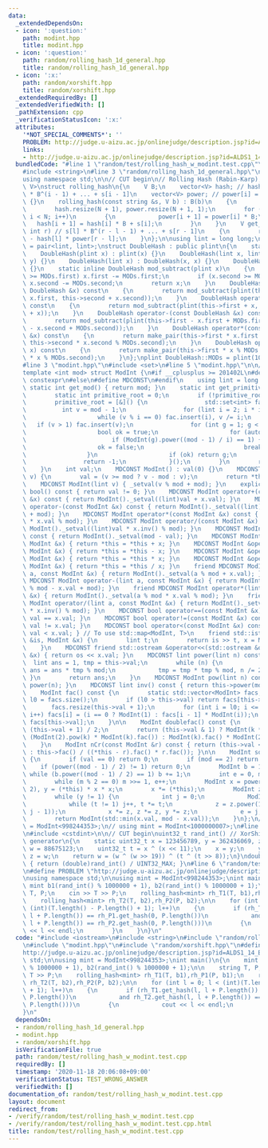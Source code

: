 ```yaml
---
data:
  _extendedDependsOn:
  - icon: ':question:'
    path: modint.hpp
    title: modint.hpp
  - icon: ':question:'
    path: random/rolling_hash_1d_general.hpp
    title: random/rolling_hash_1d_general.hpp
  - icon: ':x:'
    path: random/xorshift.hpp
    title: random/xorshift.hpp
  _extendedRequiredBy: []
  _extendedVerifiedWith: []
  _pathExtension: cpp
  _verificationStatusIcon: ':x:'
  attributes:
    '*NOT_SPECIAL_COMMENTS*': ''
    PROBLEM: http://judge.u-aizu.ac.jp/onlinejudge/description.jsp?id=ALDS1_14_B
    links:
    - http://judge.u-aizu.ac.jp/onlinejudge/description.jsp?id=ALDS1_14_B
  bundledCode: "#line 1 \"random/test/rolling_hash_w_modint.test.cpp\"\n#include <iostream>\n\
    #include <string>\n#line 3 \"random/rolling_hash_1d_general.hpp\"\n#include <vector>\n\
    using namespace std;\n\n// CUT begin\n// Rolling Hash (Rabin-Karp), 1dim\ntemplate<typename\
    \ V>\nstruct rolling_hash\n{\n    V B;\n    vector<V> hash; // hash[i] = s[0]\
    \ * B^(i - 1) + ... + s[i - 1]\n    vector<V> power; // power[i] = B^i\n    rolling_hash()\
    \ {}\n    rolling_hash(const string &s, V b) : B(b)\n    {\n        int N = s.length();\n\
    \        hash.resize(N + 1), power.resize(N + 1, 1);\n        for (int i = 0;\
    \ i < N; i++)\n        {\n            power[i + 1] = power[i] * B;\n         \
    \   hash[i + 1] = hash[i] * B + s[i];\n        }\n    }\n    V get_hash(int l,\
    \ int r) // s[l] * B^(r - l - 1) + ... + s[r - 1]\n    {\n        return hash[r]\
    \ - hash[l] * power[r - l];\n    }\n};\n\nusing lint = long long;\nusing plint\
    \ = pair<lint, lint>;\nstruct DoubleHash : public plint\n{\n    static plint MODs;\n\
    \    DoubleHash(plint x) : plint(x) {}\n    DoubleHash(lint x, lint y) : plint(x,\
    \ y) {}\n    DoubleHash(lint x) : DoubleHash(x, x) {}\n    DoubleHash() : DoubleHash(0)\
    \ {}\n    static inline DoubleHash mod_subtract(plint x)\n    {\n        if (x.first\
    \ >= MODs.first) x.first -= MODs.first;\n        if (x.second >= MODs.second)\
    \ x.second -= MODs.second;\n        return x;\n    }\n    DoubleHash operator+(const\
    \ DoubleHash &x) const\n    {\n        return mod_subtract(plint(this->first +\
    \ x.first, this->second + x.second));\n    }\n    DoubleHash operator+(lint x)\
    \ const\n    {\n        return mod_subtract(plint(this->first + x, this->second\
    \ + x));\n    }\n    DoubleHash operator-(const DoubleHash &x) const\n    {\n\
    \        return mod_subtract(plint(this->first - x.first + MODs.first, this->second\
    \ - x.second + MODs.second));\n    }\n    DoubleHash operator*(const DoubleHash\
    \ &x) const\n    {\n        return make_pair(this->first * x.first % MODs.first,\
    \ this->second * x.second % MODs.second);\n    }\n    DoubleHash operator*(lint\
    \ x) const\n    {\n        return make_pair(this->first * x % MODs.first, this->second\
    \ * x % MODs.second);\n    }\n};\nplint DoubleHash::MODs = plint(1000000007, 998244353);\n\
    #line 3 \"modint.hpp\"\n#include <set>\n#line 5 \"modint.hpp\"\n\n// CUT begin\n\
    template <int mod> struct ModInt {\n#if __cplusplus >= 201402L\n#define MDCONST\
    \ constexpr\n#else\n#define MDCONST\n#endif\n    using lint = long long;\n   \
    \ static int get_mod() { return mod; }\n    static int get_primitive_root() {\n\
    \        static int primitive_root = 0;\n        if (!primitive_root) {\n    \
    \        primitive_root = [&]() {\n                std::set<int> fac;\n      \
    \          int v = mod - 1;\n                for (lint i = 2; i * i <= v; i++)\n\
    \                    while (v % i == 0) fac.insert(i), v /= i;\n             \
    \   if (v > 1) fac.insert(v);\n                for (int g = 1; g < mod; g++) {\n\
    \                    bool ok = true;\n                    for (auto i : fac)\n\
    \                        if (ModInt(g).power((mod - 1) / i) == 1) {\n        \
    \                    ok = false;\n                            break;\n       \
    \                 }\n                    if (ok) return g;\n                }\n\
    \                return -1;\n            }();\n        }\n        return primitive_root;\n\
    \    }\n    int val;\n    MDCONST ModInt() : val(0) {}\n    MDCONST ModInt &_setval(lint\
    \ v) {\n        val = (v >= mod ? v - mod : v);\n        return *this;\n    }\n\
    \    MDCONST ModInt(lint v) { _setval(v % mod + mod); }\n    explicit operator\
    \ bool() const { return val != 0; }\n    MDCONST ModInt operator+(const ModInt\
    \ &x) const { return ModInt()._setval((lint)val + x.val); }\n    MDCONST ModInt\
    \ operator-(const ModInt &x) const { return ModInt()._setval((lint)val - x.val\
    \ + mod); }\n    MDCONST ModInt operator*(const ModInt &x) const { return ModInt()._setval((lint)val\
    \ * x.val % mod); }\n    MDCONST ModInt operator/(const ModInt &x) const { return\
    \ ModInt()._setval((lint)val * x.inv() % mod); }\n    MDCONST ModInt operator-()\
    \ const { return ModInt()._setval(mod - val); }\n    MDCONST ModInt &operator+=(const\
    \ ModInt &x) { return *this = *this + x; }\n    MDCONST ModInt &operator-=(const\
    \ ModInt &x) { return *this = *this - x; }\n    MDCONST ModInt &operator*=(const\
    \ ModInt &x) { return *this = *this * x; }\n    MDCONST ModInt &operator/=(const\
    \ ModInt &x) { return *this = *this / x; }\n    friend MDCONST ModInt operator+(lint\
    \ a, const ModInt &x) { return ModInt()._setval(a % mod + x.val); }\n    friend\
    \ MDCONST ModInt operator-(lint a, const ModInt &x) { return ModInt()._setval(a\
    \ % mod - x.val + mod); }\n    friend MDCONST ModInt operator*(lint a, const ModInt\
    \ &x) { return ModInt()._setval(a % mod * x.val % mod); }\n    friend MDCONST\
    \ ModInt operator/(lint a, const ModInt &x) { return ModInt()._setval(a % mod\
    \ * x.inv() % mod); }\n    MDCONST bool operator==(const ModInt &x) const { return\
    \ val == x.val; }\n    MDCONST bool operator!=(const ModInt &x) const { return\
    \ val != x.val; }\n    MDCONST bool operator<(const ModInt &x) const { return\
    \ val < x.val; } // To use std::map<ModInt, T>\n    friend std::istream &operator>>(std::istream\
    \ &is, ModInt &x) {\n        lint t;\n        return is >> t, x = ModInt(t), is;\n\
    \    }\n    MDCONST friend std::ostream &operator<<(std::ostream &os, const ModInt\
    \ &x) { return os << x.val; }\n    MDCONST lint power(lint n) const {\n      \
    \  lint ans = 1, tmp = this->val;\n        while (n) {\n            if (n & 1)\
    \ ans = ans * tmp % mod;\n            tmp = tmp * tmp % mod, n /= 2;\n       \
    \ }\n        return ans;\n    }\n    MDCONST ModInt pow(lint n) const { return\
    \ power(n); }\n    MDCONST lint inv() const { return this->power(mod - 2); }\n\
    \    ModInt fac() const {\n        static std::vector<ModInt> facs;\n        int\
    \ l0 = facs.size();\n        if (l0 > this->val) return facs[this->val];\n\n \
    \       facs.resize(this->val + 1);\n        for (int i = l0; i <= this->val;\
    \ i++) facs[i] = (i == 0 ? ModInt(1) : facs[i - 1] * ModInt(i));\n        return\
    \ facs[this->val];\n    }\n\n    ModInt doublefac() const {\n        lint k =\
    \ (this->val + 1) / 2;\n        return (this->val & 1) ? ModInt(k * 2).fac() /\
    \ (ModInt(2).pow(k) * ModInt(k).fac()) : ModInt(k).fac() * ModInt(2).pow(k);\n\
    \    }\n    ModInt nCr(const ModInt &r) const { return (this->val < r.val) ? 0\
    \ : this->fac() / ((*this - r).fac() * r.fac()); }\n\n    ModInt sqrt() const\
    \ {\n        if (val == 0) return 0;\n        if (mod == 2) return val;\n    \
    \    if (power((mod - 1) / 2) != 1) return 0;\n        ModInt b = 1;\n       \
    \ while (b.power((mod - 1) / 2) == 1) b += 1;\n        int e = 0, m = mod - 1;\n\
    \        while (m % 2 == 0) m >>= 1, e++;\n        ModInt x = power((m - 1) /\
    \ 2), y = (*this) * x * x;\n        x *= (*this);\n        ModInt z = b.power(m);\n\
    \        while (y != 1) {\n            int j = 0;\n            ModInt t = y;\n\
    \            while (t != 1) j++, t *= t;\n            z = z.power(1LL << (e -\
    \ j - 1));\n            x *= z, z *= z, y *= z;\n            e = j;\n        }\n\
    \        return ModInt(std::min(x.val, mod - x.val));\n    }\n};\n// using mint\
    \ = ModInt<998244353>;\n// using mint = ModInt<1000000007>;\n#line 2 \"random/xorshift.hpp\"\
    \n#include <cstdint>\n\n// CUT begin\nuint32_t rand_int() // XorShift random integer\
    \ generator\n{\n    static uint32_t x = 123456789, y = 362436069, z = 521288629,\
    \ w = 88675123;\n    uint32_t t = x ^ (x << 11);\n    x = y;\n    y = z;\n   \
    \ z = w;\n    return w = (w ^ (w >> 19)) ^ (t ^ (t >> 8));\n}\ndouble rand_double()\
    \ { return (double)rand_int() / UINT32_MAX; }\n#line 6 \"random/test/rolling_hash_w_modint.test.cpp\"\
    \n#define PROBLEM \"http://judge.u-aizu.ac.jp/onlinejudge/description.jsp?id=ALDS1_14_B\"\
    \nusing namespace std;\n\nusing mint = ModInt<998244353>;\nint main()\n{\n   \
    \ mint b1(rand_int() % 1000000 + 1), b2(rand_int() % 1000000 + 1);\n\n    string\
    \ T, P;\n    cin >> T >> P;\n    rolling_hash<mint> rh_T1(T, b1),rh_P1(P, b1);\n\
    \    rolling_hash<mint> rh_T2(T, b2),rh_P2(P, b2);\n\n    for (int l = 0; l <\
    \ (int)(T.length() - P.length() + 1); l++)\n    {\n        if (rh_T1.get_hash(l,\
    \ l + P.length()) == rh_P1.get_hash(0, P.length())\n            and rh_T2.get_hash(l,\
    \ l + P.length()) == rh_P2.get_hash(0, P.length()))\n        {\n            cout\
    \ << l << endl;\n        }\n    }\n}\n"
  code: "#include <iostream>\n#include <string>\n#include \"random/rolling_hash_1d_general.hpp\"\
    \n#include \"modint.hpp\"\n#include \"random/xorshift.hpp\"\n#define PROBLEM \"\
    http://judge.u-aizu.ac.jp/onlinejudge/description.jsp?id=ALDS1_14_B\"\nusing namespace\
    \ std;\n\nusing mint = ModInt<998244353>;\nint main()\n{\n    mint b1(rand_int()\
    \ % 1000000 + 1), b2(rand_int() % 1000000 + 1);\n\n    string T, P;\n    cin >>\
    \ T >> P;\n    rolling_hash<mint> rh_T1(T, b1),rh_P1(P, b1);\n    rolling_hash<mint>\
    \ rh_T2(T, b2),rh_P2(P, b2);\n\n    for (int l = 0; l < (int)(T.length() - P.length()\
    \ + 1); l++)\n    {\n        if (rh_T1.get_hash(l, l + P.length()) == rh_P1.get_hash(0,\
    \ P.length())\n            and rh_T2.get_hash(l, l + P.length()) == rh_P2.get_hash(0,\
    \ P.length()))\n        {\n            cout << l << endl;\n        }\n    }\n\
    }\n"
  dependsOn:
  - random/rolling_hash_1d_general.hpp
  - modint.hpp
  - random/xorshift.hpp
  isVerificationFile: true
  path: random/test/rolling_hash_w_modint.test.cpp
  requiredBy: []
  timestamp: '2020-11-18 20:06:08+09:00'
  verificationStatus: TEST_WRONG_ANSWER
  verifiedWith: []
documentation_of: random/test/rolling_hash_w_modint.test.cpp
layout: document
redirect_from:
- /verify/random/test/rolling_hash_w_modint.test.cpp
- /verify/random/test/rolling_hash_w_modint.test.cpp.html
title: random/test/rolling_hash_w_modint.test.cpp
---
```

